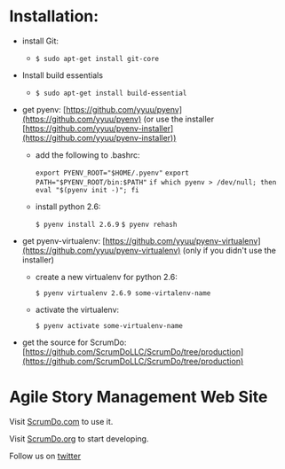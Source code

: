 # Installation:

- install Git:

    - `$ sudo apt-get install git-core`

- Install build essentials
    - `$ sudo apt-get install build-essential`

- get pyenv: [https://github.com/yyuu/pyenv](https://github.com/yyuu/pyenv) (or use the installer [https://github.com/yyuu/pyenv-installer](https://github.com/yyuu/pyenv-installer))
    - add the following to .bashrc:

        `export PYENV_ROOT="$HOME/.pyenv"`
        `export PATH="$PYENV_ROOT/bin:$PATH"`
        `if which pyenv > /dev/null; then eval "$(pyenv init -)"; fi`

    - install python 2.6:

      `$ pyenv install 2.6.9`
      `$ pyenv rehash`

- get pyenv-virtualenv: [https://github.com/yyuu/pyenv-virtualenv](https://github.com/yyuu/pyenv-virtualenv) (only if you didn't use the installer)
    - create a new virtualenv for python 2.6:

        `$ pyenv virtualenv 2.6.9 some-virtalenv-name`

    - activate the virtualenv:

        `$ pyenv activate some-virtualenv-name`

- get the source for ScrumDo: [https://github.com/ScrumDoLLC/ScrumDo/tree/production](https://github.com/ScrumDoLLC/ScrumDo/tree/production)




# Agile Story Management Web Site

Visit [ScrumDo.com](http://www.ScrumDo.com) to use it.

Visit [ScrumDo.org](http://www.ScrumDo.org) to start developing.

Follow us on [twitter](http://twitter.com/#!/ScrumDo)

